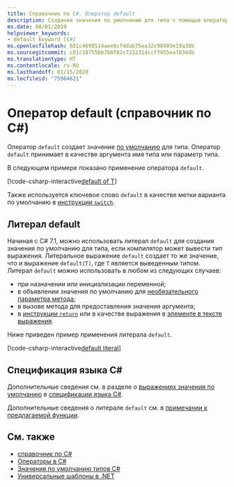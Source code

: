 ```yaml
---
title: Справочник по C#. Оператор default
description: Создания значения по умолчанию для типа с помощью оператора default
ms.date: 08/01/2019
helpviewer_keywords:
- default keyword [C#]
ms.openlocfilehash: 651c4698514aee8cf4dab75ea32c98493e19a30b
ms.sourcegitcommit: c01c18755bb7b0f82c7232314ccf7955ea7834db
ms.translationtype: HT
ms.contentlocale: ru-RU
ms.lasthandoff: 01/15/2020
ms.locfileid: "75964621"
---
```

# <a name="default-operator-c-reference"></a>Оператор default (справочник по C#)

Оператор `default` создает значение [по умолчанию](../builtin-types/default-values.md) для типа. Оператор `default` принимает в качестве аргумента имя типа или параметр типа.

В следующем примере показано применение оператора `default`.

[!code-csharp-interactive[default of T](~/samples/csharp/language-reference/operators/DefaultOperator.cs#WithOperand)]

Также используется ключевое слово `default` в качестве метки варианта по умолчанию в [инструкции `switch`](../keywords/switch.md).

## <a name="default-literal"></a>Литерал default

Начиная с C# 7.1, можно использовать литерал `default` для создания значения по умолчанию для типа, если компилятор может вывести тип выражения. Литеральное выражение `default` создает то же значение, что и выражение `default(T)`, где `T` является выведенным типом. Литерал `default` можно использовать в любом из следующих случаев:

- при назначении или инициализации переменной;
- в объявлении значения по умолчанию для [необязательного параметра метода](../../methods.md#optional-parameters-and-arguments);
- в вызове метода для предоставления значения аргумента;
- в [инструкции `return`](../keywords/return.md) или в качестве выражения в [элементе в тексте выражения](../../programming-guide/statements-expressions-operators/expression-bodied-members.md).

Ниже приведен пример применения литерала `default`.

[!code-csharp-interactive[default literal](~/samples/csharp/language-reference/operators/DefaultOperator.cs#DefaultLiteral)]

## <a name="c-language-specification"></a>Спецификация языка C#

Дополнительные сведения см. в разделе о [выражениях значения по умолчанию](~/_csharplang/spec/expressions.md#default-value-expressions) в [спецификации языка C#](~/_csharplang/spec/introduction.md).

Дополнительные сведения о литерале `default` см. в [примечании к предлагаемой функции](~/_csharplang/proposals/csharp-7.1/target-typed-default.md).

## <a name="see-also"></a>См. также

- [справочник по C#](../index.md)
- [Операторы в C#](index.md)
- [Значения по умолчанию типов C#](../builtin-types/default-values.md)
- [Универсальные шаблоны в .NET](../../../standard/generics/index.md)
